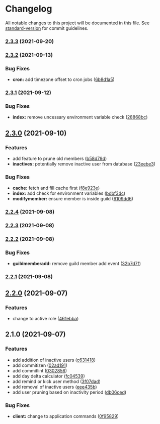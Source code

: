 # Changelog

All notable changes to this project will be documented in this file. See [standard-version](https://github.com/conventional-changelog/standard-version) for commit guidelines.

### [2.3.3](https://github.com/mahyarmirrashed/bot-umieee/compare/v2.3.2...v2.3.3) (2021-09-20)

### [2.3.2](https://github.com/mahyarmirrashed/bot-umieee/compare/v2.3.1...v2.3.2) (2021-09-13)


### Bug Fixes

* **cron:** add timezone offset to cron jobs ([6b8d1a5](https://github.com/mahyarmirrashed/bot-umieee/commit/6b8d1a5b0bfb65ed4dc2b5e255bbac9c1ccfb5c0))

### [2.3.1](https://github.com/mahyarmirrashed/bot-umieee/compare/v2.3.0...v2.3.1) (2021-09-12)

### Bug Fixes

- **index:** remove uncessary environment variable check ([28868bc](https://github.com/mahyarmirrashed/bot-umieee/commit/28868bce9e2e2f83a40527d5bea002136938b55f))

## [2.3.0](https://github.com/mahyarmirrashed/bot-umieee/compare/v2.2.4...v2.3.0) (2021-09-10)

### Features

- add feature to prune old members ([b58d79d](https://github.com/mahyarmirrashed/bot-umieee/commit/b58d79dcb991fa140c23173ce20ff3edd6747fa3))
- **inactives:** potentially remove inactive user from database ([23eebe3](https://github.com/mahyarmirrashed/bot-umieee/commit/23eebe328fe1b904ba27c3e5e815ea1e9e1ca9a0))

### Bug Fixes

- **cache:** fetch and fill cache first ([f8e923e](https://github.com/mahyarmirrashed/bot-umieee/commit/f8e923e6b42116f19d6819b49c24ffdb8dc4fc91))
- **index:** add check for environment variables ([bdbf3dc](https://github.com/mahyarmirrashed/bot-umieee/commit/bdbf3dc3c11b30a0bc1caf7d1fcd19f25427f219))
- **modifymember:** ensure member is inside guild ([6109dd6](https://github.com/mahyarmirrashed/bot-umieee/commit/6109dd6f1c63db18f7bf0c34c2c6d989d63e9207))

### [2.2.4](https://github.com/mahyarmirrashed/bot-umieee/compare/v2.2.3...v2.2.4) (2021-09-08)

### [2.2.3](https://github.com/mahyarmirrashed/bot-umieee/compare/v2.2.2...v2.2.3) (2021-09-08)

### [2.2.2](https://github.com/mahyarmirrashed/bot-umieee/compare/v2.2.1...v2.2.2) (2021-09-08)

### Bug Fixes

- **guildmemberadd:** remove guild member add event ([32b7d7f](https://github.com/mahyarmirrashed/bot-umieee/commit/32b7d7f26848d4c4fb1141fc803e63ef3b7ec174))

### [2.2.1](https://github.com/mahyarmirrashed/bot-umieee/compare/v2.2.0...v2.2.1) (2021-09-08)

## [2.2.0](https://github.com/mahyarmirrashed/bot-umieee/compare/v2.1.0...v2.2.0) (2021-09-07)

### Features

- change to active role ([461ebba](https://github.com/mahyarmirrashed/bot-umieee/commit/461ebba7df0943bec83c1f99232498f8f1d5fe10))

## 2.1.0 (2021-09-07)

### Features

- add addition of inactive users ([c631418](https://github.com/mahyarmirrashed/bot-umieee/commit/c631418c78d1e047993710f8c7cd9a89dc1529bd))
- add commitizen ([02ad191](https://github.com/mahyarmirrashed/bot-umieee/commit/02ad191208d2c86ed7eaef6f1f349f25ac10cb9b))
- add commitlint ([0302856](https://github.com/mahyarmirrashed/bot-umieee/commit/030285612a2cd9544be652e9d3452e7a210243f7))
- add day delta calculator ([fc04539](https://github.com/mahyarmirrashed/bot-umieee/commit/fc045396baa2d1aa5e140a23c3ece778353e30aa))
- add remind or kick user method ([3f07dad](https://github.com/mahyarmirrashed/bot-umieee/commit/3f07dadcb5b89937b79234293c92baeea7742b9f))
- add removal of inactive users ([eee435b](https://github.com/mahyarmirrashed/bot-umieee/commit/eee435b4ddf3c1d1bbbcf1e5d25366c8aba6597b))
- add user pruning based on inactivity period ([db06ced](https://github.com/mahyarmirrashed/bot-umieee/commit/db06ced0e1705c69cf9e3c07357a47eb5886c166))

### Bug Fixes

- **client:** change to application commands ([0f95829](https://github.com/mahyarmirrashed/bot-umieee/commit/0f95829182c2361185f48f0b3dbacc336ff746d0))
